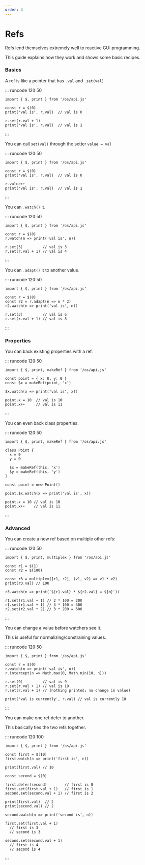 ```yaml
---
order: 3
---
```


# Refs

Refs lend themselves extremely well to reactive GUI programming.

This guide explains how they work and shows some basic recipes.

### Basics

A ref is like a pointer that has `.val` and `.set(val)`

::: runcode 120 50
```tsx
import { $, print } from '/os/api.js'

const r = $(0)
print('val is', r.val)  // val is 0

r.set(r.val + 1)
print('val is', r.val)  // val is 1
```
:::

You can call `set(val)` through the setter `value = val`

::: runcode 120 50
```tsx
import { $, print } from '/os/api.js'

const r = $(0)
print('val is', r.val)  // val is 0

r.value++
print('val is', r.val)  // val is 1
```
:::

You can `.watch()` it.

::: runcode 120 50
```tsx
import { $, print } from '/os/api.js'

const r = $(0)
r.watch(n => print('val is', n))

r.set(3)         // val is 3
r.set(r.val + 1) // val is 4
```
:::

You can `.adapt()` it to another value.

::: runcode 120 50
```tsx
import { $, print } from '/os/api.js'

const r = $(0)
const r2 = r.adapt(n => n * 2)
r2.watch(n => print('val is', n))

r.set(3)         // val is 6
r.set(r.val + 1) // val is 8
```
:::

### Properties

You can back existing properties with a ref.

::: runcode 120 50
```tsx
import { $, print, makeRef } from '/os/api.js'

const point = { x: 0, y: 0 }
const $x = makeRef(point, 'x')

$x.watch(x => print('val is', x))

point.x = 10  // val is 10
point.x++     // val is 11
```
:::

You can even back class properties.

::: runcode 120 50
```tsx
import { $, print, makeRef } from '/os/api.js'

class Point {
  x = 0
  y = 0

  $x = makeRef(this, 'x')
  $y = makeRef(this, 'y')
}

const point = new Point()

point.$x.watch(x => print('val is', x))

point.x = 10 // val is 10
point.x++    // val is 11
```
:::

### Advanced

You can create a new ref based on multiple other refs:

::: runcode 120 50
```tsx
import { $, print, multiplex } from '/os/api.js'

const r1 = $(1)
const r2 = $(100)

const r3 = multiplex([r1, r2], (v1, v2) => v1 * v2)
print(r3.val) // 100

r3.watch(n => print(`${r1.val} * ${r2.val} = ${n}`))

r1.set(r1.val + 1) // 2 * 100 = 200
r1.set(r1.val + 1) // 3 * 100 = 300
r2.set(r2.val * 2) // 3 * 200 = 600
```
:::

You can change a value before watchers see it.

This is useful for normalizing/constraining values.

::: runcode 120 50
```tsx
import { $, print } from '/os/api.js'

const r = $(0)
r.watch(n => print('val is', n))
r.intercept(n => Math.max(0, Math.min(10, n)))

r.set(9)         // val is 9
r.set(r.val + 1) // val is 10
r.set(r.val + 1) // (nothing printed; no change in value)

print('val is currently', r.val) // val is currently 10
```
:::

You can make one ref defer to another.

This basically ties the two refs together.

::: runcode 120 100
```tsx
import { $, print } from '/os/api.js'

const first = $(10)
first.watch(n => print('first is', n))

print(first.val) // 10

const second = $(0)

first.defer(second)        // first is 0
first.set(first.val + 1)   // first is 1
second.set(second.val + 1) // first is 2

print(first.val)  // 2
print(second.val) // 2

second.watch(n => print('second is', n))

first.set(first.val + 1)
  // first is 3
  // second is 3

second.set(second.val + 1)
  // first is 4
  // second is 4
```
:::
